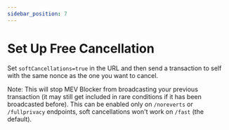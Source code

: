 ```yaml
---
sidebar_position: 7
---
```

# Set Up Free Cancellation

Set `softCancellations=true` in the URL and then send a transaction to self with the same nonce as the one you want to cancel.


Note: This will stop MEV Blocker from broadcasting your previous transaction (it may still get included in rare conditions if it has been broadcasted before). This can be enabled only on `/noreverts` or `/fullprivacy` endpoints, soft cancellations won't work on `/fast` (the default).